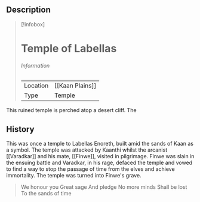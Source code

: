 ## Description


> [!infobox]
> # Temple of Labellas
> ###### Information
> | | |
> |---|---|
> | Location | [[Kaan Plains]] |
> | Type | Temple |

This ruined temple is perched atop a desert cliff. The

## History

This was once a temple to Labellas Enoreth, built amid the sands of Kaan as a symbol. The temple was attacked by Kaanthi whilst the arcanist [[Varadkar]] and his mate, [[Finwe]], visited in pilgrimage. Finwe was slain in the ensuing battle and Varadkar, in his rage, defaced the temple and vowed to find a way to stop the passage of time from the elves and achieve immortality. The temple was turned into Finwe's grave.

>We honour you
>Great sage
>And pledge
>No more minds
>Shall be lost
>To the sands of time